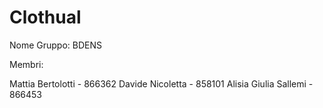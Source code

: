 # Clothual
Nome Gruppo: BDENS

Membri:

Mattia Bertolotti - 866362
Davide Nicoletta - 858101
Alisia Giulia Sallemi - 866453
